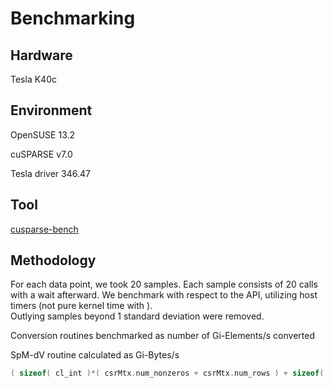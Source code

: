 # Benchmarking
## Hardware
Tesla K40c

## Environment
OpenSUSE 13.2

cuSPARSE v7.0

Tesla driver 346.47

## Tool
[cusparse-bench](clSPARSE\src\benchmarks\cusparse-bench)

## Methodology
For each data point, we took 20 samples. Each sample consists of 20 calls
with a wait afterward. We benchmark with respect to the API, utilizing host timers
(not pure kernel time with ).  
Outlying samples beyond 1 standard deviation were removed.

Conversion routines benchmarked as number of Gi-Elements/s converted

SpM-dV routine calculated as Gi-Bytes/s
```c
( sizeof( cl_int )*( csrMtx.num_nonzeros + csrMtx.num_rows ) + sizeof( T ) * ( csrMtx.num_nonzeros + csrMtx.num_cols + csrMtx.num_rows ) ) / time_in_ns( );
```
